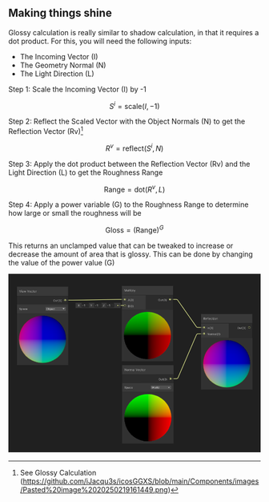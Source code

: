 ## Making things shine
Glossy calculation is really similar to shadow calculation, in that it requires a dot product. For this, you will need the following inputs:
- The Incoming Vector (I)
- The Geometry Normal (N)
- The Light Direction (L)

Step 1: Scale the Incoming Vector (I) by -1

$$S^i=\text{scale}(I,-1)$$

Step 2: Reflect the Scaled Vector with the Object Normals (N) to get the Reflection Vector (Rv)[^1]

$$R^v=\text{reflect}(S^i,N)$$

Step 3: Apply the dot product between the Reflection Vector (Rv) and the Light Direction (L) to get the Roughness Range

$$\text{Range}=\text{dot}(R^v, L)$$

Step 4: Apply a power variable (G) to the Roughness Range to determine how large or small the roughness will be

$$\text{Gloss}=(\text{Range})^G$$

This returns an unclamped value that can be tweaked to increase or decrease the amount of area that is glossy. This can be done by changing the value of the power value (G)

![Glossy Calculation](<https://github.com/iJacqu3s/icosGGXS/blob/main/Components/images/Pasted%20image%2020250219161449.png>)

[^1]: See Glossy Calculation (https://github.com/iJacqu3s/icosGGXS/blob/main/Components/images/Pasted%20image%2020250219161449.png)
